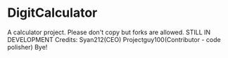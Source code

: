 # DigitCalculator
A calculator project. Please don't copy but forks are allowed. STILL IN DEVELOPMENT 
Credits: Syan212(CEO) Projectguy100(Contributor - code polisher)
Bye!
